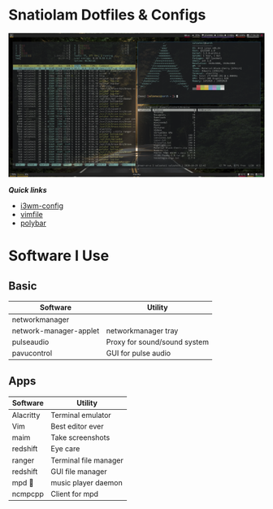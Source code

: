 # Snatiolam Dotfiles & Configs

![i3-preview](.screenshots/preview.png)

***Quick links***
- [i3wm-config](.config/i3/config)
- [vimfile](.vimrc)
- [polybar](.config/polybar/config)


# Software I Use

## Basic

| Software               | Utility                      |
|------------------------|------------------------------|
| networkmanager         |                              |
| network-manager-applet | networkmanager tray          |
| pulseaudio             | Proxy for sound/sound system |
| pavucontrol            | GUI for pulse audio          |


## Apps

| Software  | Utility               |
|-----------|-----------------------|
| Alacritty | Terminal emulator     |
| Vim       | Best editor ever      |
| maim      | Take screenshots      |
| redshift  | Eye care              |
| ranger    | Terminal file manager |
| redshift  | GUI file manager      |
| mpd     | music player daemon   |
| ncmpcpp   | Client for mpd        |
